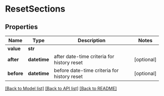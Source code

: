 # ResetSections

## Properties
Name | Type | Description | Notes
------------ | ------------- | ------------- | -------------
**value** | **str** |  | 
**after** | **datetime** | after date-time criteria for history reset | [optional] 
**before** | **datetime** | before date-time criteria for history reset | [optional] 

[[Back to Model list]](../README.md#documentation-for-models) [[Back to API list]](../README.md#documentation-for-api-endpoints) [[Back to README]](../README.md)


